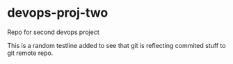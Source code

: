 # devops-proj-two
Repo for second devops project

This is a random testline added to see that git is reflecting commited stuff to git remote repo.
